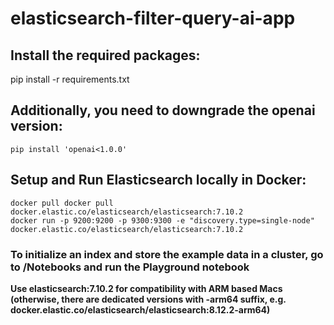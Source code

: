# elasticsearch-filter-query-ai-app

## Install the required packages:

pip install -r requirements.txt

## Additionally, you need to downgrade the openai version:
    pip install 'openai<1.0.0'

## Setup and Run Elasticsearch locally in Docker:
    docker pull docker pull docker.elastic.co/elasticsearch/elasticsearch:7.10.2
    docker run -p 9200:9200 -p 9300:9300 -e "discovery.type=single-node" docker.elastic.co/elasticsearch/elasticsearch:7.10.2

### To initialize an index and store the example data in a cluster, go to /Notebooks and run the Playground notebook

**Use elasticsearch:7.10.2 for compatibility with ARM based Macs (otherwise, there are dedicated versions with -arm64 suffix, e.g. docker.elastic.co/elasticsearch/elasticsearch:8.12.2-arm64)**

